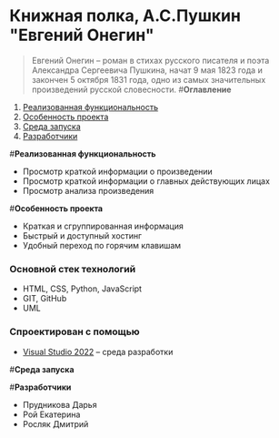 # **Книжная полка, А.С.Пушкин "Евгений Онегин"**
>Евгений Онегин – роман в стихах русского писателя и поэта Александра Сергеевича Пушкина, начат 9 мая 1823 года и закончен 5 октября 1831 года, одно из самых значительных произведений русской словесности. 
#**Оглавление**
1. [Реализованная функциональность](#Implementedfunctionality)
2. [Особенность проекта](#Featureoftheproject)
3. [Среда запуска](#StartupEnvironment)
4. [Разработчики](#Developers)

<a name = "Implementedfunctionality"></a>
#**Реализованная функциональность**
-	Просмотр краткой информации о произведении
-	Просмотр краткой информации о главных действующих лицах
-	Просмотр анализа произведения

<a name = "Featureoftheproject"></a>
#**Особенность проекта**
-	Краткая и сгруппированная информация
-	Быстрый и доступный хостинг
-	Удобный переход по горячим клавишам
### Основной стек технологий
-	HTML, CSS, Python, JavaScript
-	GIT, GitHub
-	UML
### Спроектирован с помощью
- [Visual Studio 2022](https://visualstudio.microsoft.com/ru/downlads/) – среда разработки

<a name = "StartupEnvironment"></a>
#**Среда запуска**

<a name = "Developers"></a>
#**Разработчики**
- Прудникова Дарья
- Рой Екатерина
- Росляк Дмитрий
